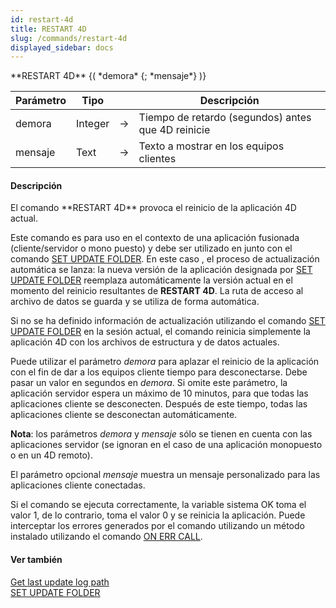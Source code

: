 ```yaml
---
id: restart-4d
title: RESTART 4D
slug: /commands/restart-4d
displayed_sidebar: docs
---
```


<!--REF #_command_.RESTART 4D.Syntax-->**RESTART 4D** {( *demora* {; *mensaje*} )}<!-- END REF-->
<!--REF #_command_.RESTART 4D.Params-->
| Parámetro | Tipo |  | Descripción |
| --- | --- | --- | --- |
| demora | Integer | &srarr; | Tiempo de retardo (segundos) antes que 4D reinicie |
| mensaje | Text | &srarr; | Texto a mostrar en los equipos clientes |

<!-- END REF-->

#### Descripción 

<!--REF #_command_.RESTART 4D.Summary-->El comando **RESTART 4D** provoca el reinicio de la aplicación 4D actual.<!-- END REF-->  
  
Este comando es para uso en el contexto de una aplicación fusionada (cliente/servidor o mono puesto) y debe ser utilizado en junto con el comando [SET UPDATE FOLDER](set-update-folder.md). En este caso , el proceso de actualización automática se lanza: la nueva versión de la aplicación designada por [SET UPDATE FOLDER](set-update-folder.md) reemplaza automáticamente la versión actual en el momento del reinicio resultantes de **RESTART 4D**. La ruta de acceso al archivo de datos se guarda y se utiliza de forma automática.  
  
Si no se ha definido información de actualización utilizando el comando [SET UPDATE FOLDER](set-update-folder.md) en la sesión actual, el comando reinicia simplemente la aplicación 4D con los archivos de estructura y de datos actuales.  
  
Puede utilizar el parámetro *demora* para aplazar el reinicio de la aplicación con el fin de dar a los equipos cliente tiempo para desconectarse. Debe pasar un valor en segundos en *demora*. Si omite este parámetro, la aplicación servidor espera un máximo de 10 minutos, para que todas las aplicaciones cliente se desconecten. Después de este tiempo, todas las aplicaciones cliente se desconectan automáticamente.  
  
**Nota**: los parámetros *demora* y *mensaje* sólo se tienen en cuenta con las aplicaciones servidor (se ignoran en el caso de una aplicación monopuesto o en un 4D remoto).  
  
El parámetro opcional   *mensaje* muestra un mensaje personalizado para las aplicaciones cliente conectadas.  
  
Si el comando se ejecuta correctamente, la variable sistema OK toma el valor 1, de lo contrario, toma el valor 0 y se reinicia la aplicación. Puede interceptar los errores generados por el comando utilizando un método instalado utilizando el comando [ON ERR CALL](on-err-call.md).

#### Ver también 

[Get last update log path](get-last-update-log-path.md)  
[SET UPDATE FOLDER](set-update-folder.md)  